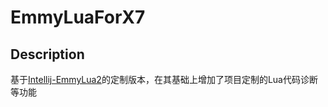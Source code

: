 # EmmyLuaForX7

## Description

基于[Intellij-EmmyLua2](https://github.com/EmmyLua/Intellij-EmmyLua2)的定制版本，在其基础上增加了项目定制的Lua代码诊断等功能


